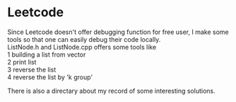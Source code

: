 # Leetcode

Since Leetcode doesn't offer debugging function for free user, I make some tools so that one can easily debug their code locally.  
ListNode.h and ListNode.cpp offers some tools like   
  1 building a list from vector  
  2 print list  
  3 reverse the list  
  4 reverse the list by 'k group'  

There is also a directary about my record of some interesting solutions.
